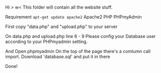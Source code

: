 Hi > w<
This folder will contain all the website stuff.

Requirement
``` apt-get update apache2 ```
Apache2
PHP
PHPmyAdmin

First copy "data.php" and "upload.php" to your server

On data.php and upload.php line 6 - 9 
Please config your Database user according to your PHPmyadmin setting.

And Open phpmyadmin
On the top of the page there's a comlumn call import.
Download 'database.sql' and put it in there

Done!
